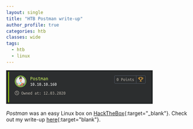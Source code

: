 ```yaml
---
layout: single
title: "HTB Postman write-up"
author_profile: true
categories: htb
classes: wide
tags:
  - htb
  - linux
---
```


![Postman on HTB](../assets/images/postman.png)

*Postman* was an easy Linux box on [HackTheBox](https://www.hackthebox.eu/){:target="_blank"}. Check out my write-up [here](https://github.com/Muemmelmoehre/write-ups/blob/master/postman.pdf){:target="blank"}.
